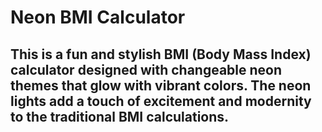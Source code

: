 # Neon BMI Calculator

## This is a fun and stylish BMI (Body Mass Index) calculator designed with changeable neon themes that glow with vibrant colors. The neon lights add a touch of excitement and modernity to the traditional BMI calculations.